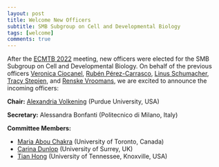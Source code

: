 ```yaml
---
layout: post
title: Welcome New Officers
subtitle: SMB Subgroup on Cell and Developmental Biology
tags: [welcome]
comments: true
---
```


After the [ECMTB 2022](https://ecmtb2022.org) meeting, new officers were elected for the SMB Subgroup on Cell and Developmental Biology. On behalf of the previous officers [Veronica Ciocanel](https://services.math.duke.edu/~ciocanel/), [Rubén Pérez-Carrasco](http://www.perez-carrasco.com/), [Linus Schumacher](https://www.ed.ac.uk/regenerative-medicine/research/linus-schumacher), [Tracy Stepien](https://people.clas.ufl.edu/tstepien/), and [Renske Vroomans](https://www.origins-center.nl/rdy_team/renske-vroomans/), we are excited to announce the incoming officers:

**Chair:** [Alexandria Volkening](https://www.alexandriavolkening.com) (Purdue University, USA)

**Secretary:** Alessandra Bonfanti (Politecnico di Milano, Italy)

**Committee Members:**
- [Maria Abou Chakra](http://individual.utoronto.ca/abouchakra/) (University of Toronto, Canada)
- [Carina Dunlop](https://www.surrey.ac.uk/people/carina-dunlop) (University of Surrey, UK)
- [Tian Hong](http://www.tianhonglab.org/) (University of Tennessee, Knoxville, USA)
